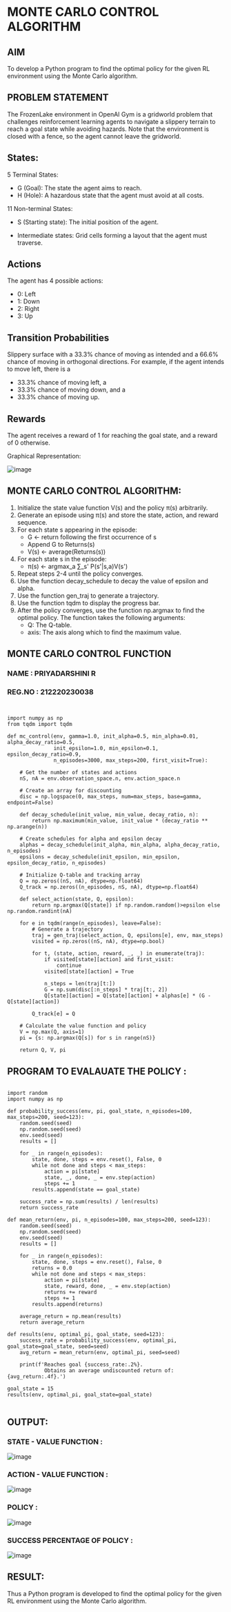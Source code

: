 # MONTE CARLO CONTROL ALGORITHM

## AIM

To develop a Python program to find the optimal policy for the given RL environment using the Monte Carlo algorithm.

## PROBLEM STATEMENT

The FrozenLake environment in OpenAI Gym is a gridworld problem that challenges reinforcement learning agents to navigate a slippery terrain to reach a goal state while avoiding hazards. Note that the environment is closed with a fence, so the agent cannot leave the gridworld.

## States:

 5 Terminal States:
  
  *  G (Goal): The state the agent aims to reach.
  *  H (Hole): A hazardous state that the agent must avoid at all costs.

11 Non-terminal States:
 
   *  S (Starting state): The initial position of the agent.
     
   *  Intermediate states: Grid cells forming a layout that the agent must traverse.

## Actions

The agent has 4 possible actions:

  * 0: Left
  * 1: Down
  * 2: Right
  * 3: Up


## Transition Probabilities

Slippery surface with a 33.3% chance of moving as intended and a 66.6% chance of moving in orthogonal directions. For example, if the agent intends to move left, there is a

   * 33.3% chance of moving left, a
   * 33.3% chance of moving down, and a
   * 33.3% chance of moving up.


## Rewards

 The agent receives a reward of 1 for reaching the goal state, and a reward of 0 otherwise.


Graphical Representation:

![image](https://github.com/priya672003/monte-carlo-control/assets/81132849/9cc8816b-6b6e-4e3a-9598-a7d8a5e2ef90)


## MONTE CARLO CONTROL ALGORITHM:

 1. Initialize the state value function V(s) and the policy π(s) arbitrarily.
 2. Generate an episode using π(s) and store the state, action, and reward sequence.
 3. For each state s appearing in the episode:
    * G ← return following the first occurrence of s
    * Append G to Returns(s)
    * V(s) ← average(Returns(s))
 4. For each state s in the episode:
    * π(s) ← argmax_a ∑_s' P(s'|s,a)V(s')
 5. Repeat steps 2-4 until the policy converges.
 6. Use the function decay_schedule to decay the value of epsilon and alpha.
 7. Use the function gen_traj to generate a trajectory.
 8. Use the function tqdm to display the progress bar.
 9. After the policy converges, use the function np.argmax to find the optimal policy. The function takes the following arguments:
     * Q: The Q-table.
     * axis: The axis along which to find the maximum value.




## MONTE CARLO CONTROL FUNCTION

### NAME : PRIYADARSHINI R

### REG.NO : 212220230038
```python3


import numpy as np
from tqdm import tqdm

def mc_control(env, gamma=1.0, init_alpha=0.5, min_alpha=0.01, alpha_decay_ratio=0.5,
               init_epsilon=1.0, min_epsilon=0.1, epsilon_decay_ratio=0.9,
               n_episodes=3000, max_steps=200, first_visit=True):

    # Get the number of states and actions
    nS, nA = env.observation_space.n, env.action_space.n

    # Create an array for discounting
    disc = np.logspace(0, max_steps, num=max_steps, base=gamma, endpoint=False)

    def decay_schedule(init_value, min_value, decay_ratio, n):
        return np.maximum(min_value, init_value * (decay_ratio ** np.arange(n))

    # Create schedules for alpha and epsilon decay
    alphas = decay_schedule(init_alpha, min_alpha, alpha_decay_ratio, n_episodes)
    epsilons = decay_schedule(init_epsilon, min_epsilon, epsilon_decay_ratio, n_episodes)

    # Initialize Q-table and tracking array
    Q = np.zeros((nS, nA), dtype=np.float64)
    Q_track = np.zeros((n_episodes, nS, nA), dtype=np.float64)

    def select_action(state, Q, epsilon):
        return np.argmax(Q[state]) if np.random.random()>epsilon else np.random.randint(nA)

    for e in tqdm(range(n_episodes), leave=False):
        # Generate a trajectory
        traj = gen_traj(select_action, Q, epsilons[e], env, max_steps)
        visited = np.zeros((nS, nA), dtype=np.bool)

        for t, (state, action, reward, _, _) in enumerate(traj):
            if visited[state][action] and first_visit:
                continue
            visited[state][action] = True

            n_steps = len(traj[t:])
            G = np.sum(disc[:n_steps] * traj[t:, 2])
            Q[state][action] = Q[state][action] + alphas[e] * (G - Q[state][action])

        Q_track[e] = Q

    # Calculate the value function and policy
    V = np.max(Q, axis=1)
    pi = {s: np.argmax(Q[s]) for s in range(nS)}

    return Q, V, pi
```


## PROGRAM TO EVALAUATE THE POLICY :

```python3

import random
import numpy as np

def probability_success(env, pi, goal_state, n_episodes=100, max_steps=200, seed=123):
    random.seed(seed)
    np.random.seed(seed)
    env.seed(seed)
    results = []

    for _ in range(n_episodes):
        state, done, steps = env.reset(), False, 0
        while not done and steps < max_steps:
            action = pi[state]
            state, _, done, _ = env.step(action)
            steps += 1
        results.append(state == goal_state)

    success_rate = np.sum(results) / len(results)
    return success_rate

def mean_return(env, pi, n_episodes=100, max_steps=200, seed=123):
    random.seed(seed)
    np.random.seed(seed)
    env.seed(seed)
    results = []

    for _ in range(n_episodes):
        state, done, steps = env.reset(), False, 0
        returns = 0.0
        while not done and steps < max_steps:
            action = pi[state]
            state, reward, done, _ = env.step(action)
            returns += reward
            steps += 1
        results.append(returns)

    average_return = np.mean(results)
    return average_return

def results(env, optimal_pi, goal_state, seed=123):
    success_rate = probability_success(env, optimal_pi, goal_state=goal_state, seed=seed)
    avg_return = mean_return(env, optimal_pi, seed=seed)
    
    print(f'Reaches goal {success_rate:.2%}. 
  			Obtains an average undiscounted return of: {avg_return:.4f}.')

goal_state = 15
results(env, optimal_pi, goal_state=goal_state)


```
## OUTPUT:

### STATE - VALUE FUNCTION : 

![image](https://github.com/priya672003/monte-carlo-control/assets/81132849/b862a9fc-eafb-498c-aa8d-4f873716e691)


### ACTION - VALUE FUNCTION : 

![image](https://github.com/priya672003/monte-carlo-control/assets/81132849/9ce6f484-00e1-4e2d-8e80-07b05453f1b0)


### POLICY : 

![image](https://github.com/priya672003/monte-carlo-control/assets/81132849/4be2053b-a17e-411e-a965-817286a161f2)


### SUCCESS PERCENTAGE OF POLICY : 


![image](https://github.com/priya672003/monte-carlo-control/assets/81132849/796229e6-d610-458d-b533-fe9b81560e4e)


## RESULT:

Thus a Python program is developed to find the optimal policy for the given RL environment using the Monte Carlo algorithm.
